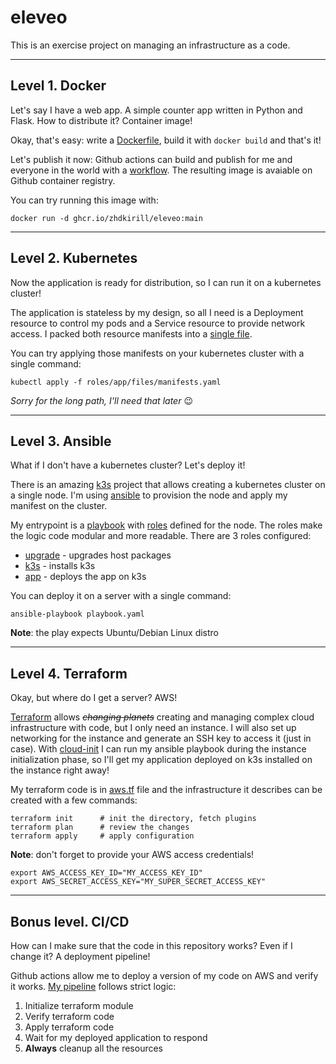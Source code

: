 # eleveo
This is an exercise project on managing an infrastructure as a code.

___
## Level 1. Docker
Let's say I have a web app. A simple counter app written in Python and Flask. How to distribute it?
Container image!

Okay, that's easy: write a [Dockerfile](app/Dockerfile), build it with `docker build` and that's it!

Let's publish it now: Github actions can build and publish for me and everyone in the world with a [workflow](.github/workflows/image-ci.yml). The resulting image is avaiable on Github container registry.

You can try running this image with:
```
docker run -d ghcr.io/zhdkirill/eleveo:main
```
___
## Level 2. Kubernetes
Now the application is ready for distribution, so I can run it on a kubernetes cluster!

The application is stateless by my design, so all I need is a Deployment resource to control my pods and a Service resource to provide network access.
I packed both resource manifests into a [single file](roles/app/files/manifests.yaml).

You can try applying those manifests on your kubernetes cluster with a single command:
```
kubectl apply -f roles/app/files/manifests.yaml
```
*Sorry for the long path, I'll need that later* :wink:

___
## Level 3. Ansible
What if I don't have a kubernetes cluster? Let's deploy it!

There is an amazing [k3s](https://k3s.io) project that allows creating a kubernetes cluster on a single node.
I'm using [ansible](https://www.ansible.com) to provision the node and apply my manifest on the cluster.

My entrypoint is a [playbook](playbook.yaml) with [roles](roles) defined for the node. The roles make the logic code modular and more readable. There are 3 roles configured:

- [upgrade](upgrade/tasks/main.yml) - upgrades host packages
- [k3s](k3s/tasks/main.yml) - installs k3s
- [app](app/tasks/main.yml) - deploys the app on k3s

You can deploy it on a server with a single command:
```
ansible-playbook playbook.yaml
```
**Note**: the play expects Ubuntu/Debian Linux distro
___
## Level 4. Terraform
Okay, but where do I get a server? AWS!

[Terraform](https://www.terraform.io) allows ~~*changing planets*~~ creating and managing complex cloud infrastructure with code, but I only need an instance. I will also set up networking for the instance and generate an SSH key to access it (just in case).
With [cloud-init](https://cloudinit.readthedocs.io/en/latest/) I can run my ansible playbook during the instance initialization phase, so I'll get my application deployed on k3s installed on the instance right away!

My terraform code is in [aws.tf](aws.tf) file and the infrastructure it describes can be created with a few commands:
```
terraform init      # init the directory, fetch plugins
terraform plan      # review the changes
terraform apply     # apply configuration
```
**Note**: don't forget to provide your AWS access credentials!
```
export AWS_ACCESS_KEY_ID="MY_ACCESS_KEY_ID"
export AWS_SECRET_ACCESS_KEY="MY_SUPER_SECRET_ACCESS_KEY"
```
___
## Bonus level. CI/CD
How can I make sure that the code in this repository works? Even if I change it?
A deployment pipeline!

Github actions allow me to deploy a version of my code on AWS and verify it works.
[My pipeline](.github/workflows/deployment.yml) follows strict logic:

1. Initialize terraform module
2. Verify terraform code
3. Apply terraform code
4. Wait for my deployed application to respond
5. **Always** cleanup all the resources